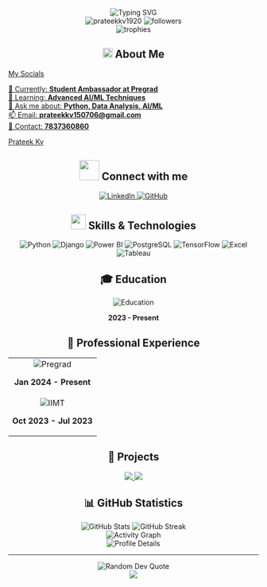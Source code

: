 <div align="center">
  <img src="https://readme-typing-svg.herokuapp.com?font=Fira+Code&weight=600&size=50&pause=1000&color=6A5ACD&center=true&vCenter=true&random=false&width=600&lines=Hi+%F0%9F%91%8B%2C+I'm+PRATEEK;AI%2FML+Engineer;Data+Enthusiast" alt="Typing SVG" />
</div>

<div align="center">
  <img src="https://komarev.com/ghpvc/?username=prateekkv1920&label=Profile%20views&color=6A5ACD&style=for-the-badge" alt="prateekkv1920" />
  <img src="https://img.shields.io/github/followers/prateekkv1920?label=Followers&style=for-the-badge&color=6A5ACD" alt="followers" />
</div>

<div align="center">
  <img src="https://github-profile-trophy.vercel.app/?username=prateekkv1920&theme=tokyonight&no-frame=true&row=1&column=7" alt="trophies" />
</div>

<h2 align="center">
  <img src="https://media2.giphy.com/media/QssGEmpkyEOhBCb7e1/giphy.gif?cid=ecf05e47a0n3gi1bfqntqmob8g9aid1oyj2wr3ds3mg700bl&rid=giphy.gif" width="20"> 
  About Me
</h2>

<div align="center">
    <a href="https://linktr.ee/Prateek_kv_"  target="_blank">
<p align="left">
My Socials </p>
</div>
<div align="center">
  <p align="left">
    🔭 Currently: <b>Student Ambassador at Pregrad</b><br>
    🌱 Learning: <b>Advanced AI/ML Techniques</b><br>
    💬 Ask me about: <b>Python, Data Analysis, AI/ML</b><br>
    📫 Email: <b>prateekkv150706@gmail.com</b><br>
    📱 Contact: <b>7837360860</b>
  </p>

</div>
<script src="https://platform.linkedin.com/badges/js/profile.js" async defer type="text/javascript"></script>
<div class="badge-base LI-profile-badge" data-locale="en_US" data-size="large" data-theme="dark" data-type="HORIZONTAL" data-vanity="prateek-kv-613822281" data-version="v1"><a class="badge-base__link LI-simple-link" href="https://in.linkedin.com/in/prateek-kv-613822281?trk=profile-badge">Prateek Kv</a></div>
              

<h2 align="center">
  <img src="https://media.giphy.com/media/iY8CRBdQXODJSCERIr/giphy.gif" width="40">
  Connect with me
</h2>

<p align="center">

              
  <a href="https://www.linkedin.com/in/prateek-kv-613822281/" target="_blank">
    <img src="https://img.shields.io/badge/LinkedIn-0077B5?style=for-the-badge&logo=linkedin&logoColor=white" alt="LinkedIn" />
  </a>
  <a href="https://github.com/prateekkv1920" target="_blank">
    <img src="https://img.shields.io/badge/GitHub-100000?style=for-the-badge&logo=github&logoColor=white" alt="GitHub" />
  </a>
</p>

<h2 align="center">
  <img src="https://media.giphy.com/media/WUlplcMpOCEmTGBtBW/giphy.gif" width="30">
  Skills & Technologies
</h2>

<p align="center">
  <img src="https://img.shields.io/badge/Python-3776AB?style=for-the-badge&logo=python&logoColor=white" alt="Python" />
  <img src="https://img.shields.io/badge/Django-092E20?style=for-the-badge&logo=django&logoColor=white" alt="Django" />
  <img src="https://img.shields.io/badge/PowerBI-F2C811?style=for-the-badge&logo=Power%20BI&logoColor=white" alt="Power BI" />
  <img src="https://img.shields.io/badge/PostgreSQL-316192?style=for-the-badge&logo=postgresql&logoColor=white" alt="PostgreSQL" />
  <img src="https://img.shields.io/badge/TensorFlow-FF6F00?style=for-the-badge&logo=tensorflow&logoColor=white" alt="TensorFlow" />
  <img src="https://img.shields.io/badge/Excel-217346?style=for-the-badge&logo=microsoft-excel&logoColor=white" alt="Excel" />
  <img src="https://img.shields.io/badge/Tableau-E97627?style=for-the-badge&logo=Tableau&logoColor=white" alt="Tableau" />
</p>

<h2 align="center">🎓 Education</h2>

<div align="center">
  <img src="https://img.shields.io/badge/IIMT_University-BTech_AI&ML-6A5ACD?style=for-the-badge" alt="Education" />
  <p><b>2023 - Present</b></p>
</div>

<h2 align="center">💼 Professional Experience</h2>

<div align="center">
  <table>
    <tr>
      <td align="center">
        <img src="https://img.shields.io/badge/Student_Ambassador-Pregrad-FF6B6B?style=for-the-badge" alt="Pregrad" />
        <p><b>Jan 2024 - Present</b></p>
      </td>
    </tr>
    <tr>
      <td align="center">
        <img src="https://img.shields.io/badge/Incubator_Cell-IIMT_University-4D96FF?style=for-the-badge" alt="IIMT" />
        <p><b>Oct 2023 - Jul 2023</b></p>
      </td>
    </tr>
  </table>
</div>

<h2 align="center">🚀 Projects</h2>

<div align="center">
  <a href="#">
    <img src="https://github-readme-stats.vercel.app/api/pin/?username=prateekkv1920&repo=django-social-media&theme=tokyonight" />
  </a>
  <a href="#">
    <img src="https://github-readme-stats.vercel.app/api/pin/?username=prateekkv1920&repo=tour-it-dashboard&theme=tokyonight" />
  </a>
</div>

<h2 align="center">📊 GitHub Statistics</h2>

<div align="center">
  <img src="https://github-readme-stats.vercel.app/api?username=prateekkv1920&show_icons=true&theme=tokyonight" alt="GitHub Stats" />
  <img src="https://github-readme-streak-stats.herokuapp.com/?user=prateekkv1920&theme=tokyonight" alt="GitHub Streak" />
</div>

<div align="center">
  <img src="https://github-readme-activity-graph.vercel.app/graph?username=prateekkv1920&theme=tokyo-night" alt="Activity Graph" />
</div>

<div align="center">
  <img src="https://github-profile-summary-cards.vercel.app/api/cards/profile-details?username=prateekkv1920&theme=tokyonight" alt="Profile Details" />
</div>

---

<div align="center">
  <img src="https://quotes-github-readme.vercel.app/api?type=horizontal&theme=tokyonight" alt="Random Dev Quote" />
</div>

<div align="center">
  <img src="https://raw.githubusercontent.com/Trilokia/Trilokia/379277808c61ef204768a61bbc5d25bc7798ccf1/bottom_header.svg" />
</div>


